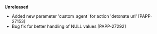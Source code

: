**Unreleased**
* Added new parameter 'custom_agent' for action 'detonate url' [PAPP-27153]
* Bug fix for better handling of NULL values [PAPP-27292]